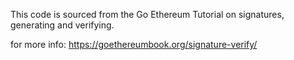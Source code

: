 This code is sourced from the Go Ethereum Tutorial on signatures, generating and verifying.

for more info: https://goethereumbook.org/signature-verify/
